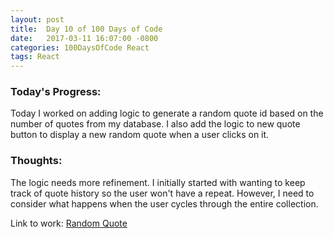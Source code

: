 ```yaml
---
layout: post
title:  Day 10 of 100 Days of Code
date:   2017-03-11 16:07:00 -0800
categories: 100DaysOfCode React
tags: React
---
```


### Today's Progress:
Today I worked on adding logic to generate a random quote id based on the number of quotes from my database. I also add the logic to new quote button to display a new random quote when a user clicks on it.

### Thoughts:
The logic needs more refinement. I initially started with wanting to keep track of quote history so the user won't have a repeat. However, I need to consider what happens when the user cycles through the entire collection.

Link to work:
[Random Quote](https://github.com/yenly/random_quote)
